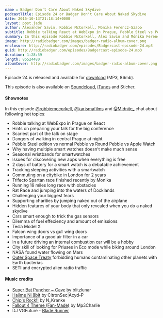 ```yaml
---
name : Badger Don’t Care About Naked Skydive
podcastTitle: Episode 24 or Badger Don't Care About Naked Skydive
date: 2015-10-13T21:18:14+0000
layout: post.jade
author: Alexander Savin, Robbie McCorkell, Mónika Ferencz-Szabó
subtitle: Robbie talking React at WebExpo in Prague, Pebble Steel vs Pebble Round, seasonal wristbands for smartwatches, commuting on a citybike in London, Spartan race trifecto, Tesla Model X release, water on Mars
summary: In this episode Robbie McCorkell, Alex Savin and Mónika Ferencz-Szabó talk about WebExpo conference in Prague, Pebble Steel vs Pebble Round, seasonal wristbands for smartwatches, commuting on a citybike in London, Spartan race trifecto, Tesla Model X release and discovery of water on Mars. For full shownotes and links check our website http://www.radiobadger.com
image: http://radiobadger.com/images/badger-radio-album-cover.png
enclosure: http://radiobadger.com/episodes/Badgercast-episode-24.mp3
guid: http://radiobadger.com/episodes/Badgercast-episode-24.mp3
duration: 1:28:59
length: 85524480
albumCover: http://radiobadger.com/images/badger-radio-album-cover.png
---
```


Episode 24 is released and available for [download](http://radiobadger.com/episodes/Badgercast-episode-24.mp3) (MP3, 86mb).

This episode is also available on [Soundcloud](https://soundcloud.com/karismafilms/radio-badger-episode-24), [iTunes](https://itunes.apple.com/gb/podcast/radio-badger-tech-podcast/id918884643?mt=2) and Sticher.

#### Shownotes

In this episode [@robbiemccorkell](https://twitter.com/robbiemccorkell), [@karismafilms](https://twitter.com/karismafilms) and [@Midnite_](https://twitter.com/Midnite_) chat about following hot topics:

* Robbie talking at WebExpo in Prague on React
* Hints on preparing your talk for the big conference
* Scariest part of the talk on stage
* Dangers of walking in central Prague at night
* Pebble Steel edition vs normal Pebble vs Round Pebble vs Apple Watch
* Why having multiple smart watches doesn't make much sense
* Seasonal wristbands for smartwatches
* Issues for discovering new apps when everything is free
* 2 days of battery for a smart watch is a debatable achievement
* Tracking sleeping activities with a smartwatch
* Commuting on a citybike in London for 2 years
* Trifecto Spartan race finished recently by Monika
* Running 16 miles long race with obstacles
* Rat Race and jumping into the waters of Docklands
* Challenging your biggest fears
* Supporting charities by jumping naked out of the airplane
* Hidden features of your body that only revealed when you do a naked skydive
* Cars smart enough to trick the gas sensors
* Dilemma of fuel effeciency and amount of emissions
* Tesla Model X
* Falcon wing doors vs gull wing doors
* Importance of a good air filter in a car
* In a future driving an internal combustion car will be a hobby
* City skill of looking for Priuses in Eco mode while biking around London
* NASA found water flowing on Mars
* [Outer Space Treaty](http://www.sciencealert.com/here-s-why-nasa-s-mars-rovers-are-banned-from-investigating-that-liquid-water) forbidding humans contaminating other planets with Earth bacterias
* SETI and encrypted alien radio traffic


#### Music credits

* [Super Bat Puncher ~ Cave](https://soundcloud.com/blitzlunar/super-bat-puncher-cave) by blitzlunar
* [Hajime Ni 8bit](https://soundcloud.com/citronsec/hajime-ni-8bit) by CitronSec|Acyd-P
* [Chip's Rock!!](https://soundcloud.com/n_kranke/chips-rock) by N_Kranke
* [Fallout 4 Theme (Fan-Made)](https://soundcloud.com/mp3charlie/fallout4) by Mp3Charlie
* DJ VGFuture - [Blade Runner](https://soundcloud.com/djvgfuture/dj-vgfuture-blade-runner)
